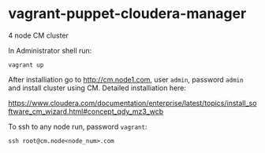 # vagrant-puppet-cloudera-manager
4 node CM cluster


In Administrator shell run:

  `vagrant up`
 

After installiation go to http://cm.node1.com, user `admin`, password `admin` and install cluster using CM. Detailed installiation here:

  https://www.cloudera.com/documentation/enterprise/latest/topics/install_software_cm_wizard.html#concept_qdy_mz3_wcb


To ssh to any node run, password `vagrant`:

  `ssh root@cm.node<node_num>.com`
